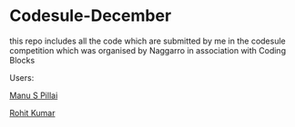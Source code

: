 # Codesule-December
this repo includes all  the code  which are submitted   by me in the  codesule competition which was organised by Naggarro in association with Coding Blocks


Users:

[Manu S Pillai](https://github.com/manupillai308)

[Rohit Kumar](https://github.com/rohitkumar1999)
